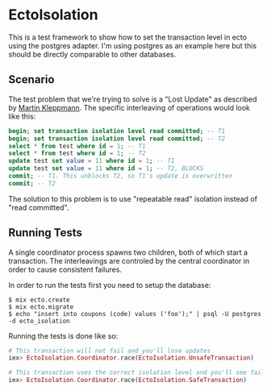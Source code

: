 # EctoIsolation

This is a test framework to show how to set the transaction level in ecto
using the postgres adapter. I'm using postgres as an example here but this
should be directly comparable to other databases.

## Scenario

The test problem that we're trying to solve is a "Lost Update" as
described by [Martin Kleppmann](https://github.com/ept/hermitage). The
specific interleaving of operations would look like this:

```sql
begin; set transaction isolation level read committed; -- T1
begin; set transaction isolation level read committed; -- T2
select * from test where id = 1; -- T1
select * from test where id = 1; -- T2
update test set value = 11 where id = 1; -- T1
update test set value = 11 where id = 1; -- T2, BLOCKS
commit; -- T1. This unblocks T2, so T1's update is overwritten
commit; -- T2
```

The solution to this problem is to use "repeatable read" isolation instead
of "read committed".

## Running Tests

A single coordinator process spawns two children, both of which start
a transaction. The interleavings are controled by the central coordinator
in order to cause consistent failures.

In order to run the tests first you need to setup the database:

    $ mix ecto.create
    $ mix ecto.migrate
    $ echo "insert into coupons (code) values ('foo');" | psql -U postgres -d ecto_isolation

Running the tests is done like so:

```elixir
# This transaction will not fail and you'll lose updates
iex> EctoIsolation.Coordinator.race(EctoIsolation.UnsafeTransaction)

# This transaction uses the correct isolation level and you'll see failures
iex> EctoIsolation.Coordinator.race(EctoIsolation.SafeTransaction)
```

